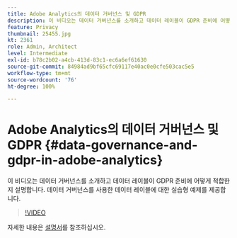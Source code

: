 ```yaml
---
title: Adobe Analytics의 데이터 거버넌스 및 GDPR
description: 이 비디오는 데이터 거버넌스를 소개하고 데이터 레이블이 GDPR 준비에 어떻게 적합한지 설명합니다. 데이터 거버넌스를 사용한 데이터 레이블에 대한 실습형 예제를 제공합니다.
feature: Privacy
thumbnail: 25455.jpg
kt: 2361
role: Admin, Architect
level: Intermediate
exl-id: b78c2b02-a4cb-413d-83c1-ec6a6ef61630
source-git-commit: 84984ad9bf65cfc69117e40ac0e0cfe503cac5e5
workflow-type: tm+mt
source-wordcount: '76'
ht-degree: 100%

---
```


# Adobe Analytics의 데이터 거버넌스 및 GDPR {#data-governance-and-gdpr-in-adobe-analytics}

이 비디오는 데이터 거버넌스를 소개하고 데이터 레이블이 GDPR 준비에 어떻게 적합한지 설명합니다. 데이터 거버넌스를 사용한 데이터 레이블에 대한 실습형 예제를 제공합니다.

>[!VIDEO](https://video.tv.adobe.com/v/40790/?quality=12&learn=on&captions=kor)

자세한 내용은 [설명서](https://experienceleague.adobe.com/docs/analytics/admin/data-governance/an-gdpr-overview.html?lang=ko)를 참조하십시오.
